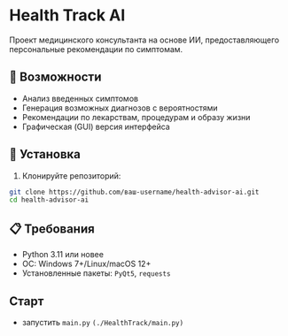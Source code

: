 # Health Track AI

Проект медицинского консультанта на основе ИИ, предоставляющего персональные рекомендации по симптомам.

## 📌 Возможности

- Анализ введенных симптомов
- Генерация возможных диагнозов с вероятностями
- Рекомендации по лекарствам, процедурам и образу жизни
- Графическая (GUI) версия интерфейса

## 🚀 Установка

1. Клонируйте репозиторий:
```bash
git clone https://github.com/ваш-username/health-advisor-ai.git
cd health-advisor-ai
```


## 📋 Требования
- Python 3.11 или новее
- ОС: Windows 7+/Linux/macOS 12+
- Установленные пакеты: `PyQt5`, `requests`

## Старт
- запустить `main.py` `(./HealthTrack/main.py)`
